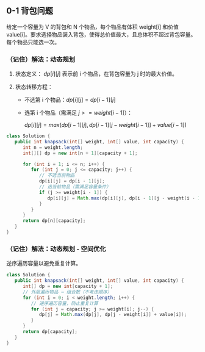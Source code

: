 ## 0-1 背包问题

给定一个容量为 V 的背包和 N 个物品，每个物品有体积 weight[i] 和价值 value[i]。要求选择物品装入背包，使得总价值最大，且总体积不超过背包容量。每个物品只能选一次。

### （记住）解法：动态规划
1. 状态定义： $dp[i][j]$ 表示前 i 个物品，在背包容量为 j 时的最大价值。

2. 状态转移方程：
    - 不选第 i 个物品：$dp[i][j] = dp[i-1][j]$
    - 选第 i 个物品（需满足 $j >= weight[i-1]$）：
      
      $dp[i][j] = max(dp[i-1][j], dp[i-1][j - weight[i-1]] + value[i-1])$

````java
class Solution {
   public int knapsack(int[] weight, int[] value, int capacity) {
      int n = weight.length;
      int[][] dp = new int[n + 1][capacity + 1];

      for (int i = 1; i <= n; i++) {
         for (int j = 0; j <= capacity; j++) {
            // 不选当前物品
            dp[i][j] = dp[i - 1][j];
            // 选当前物品（需满足容量条件）
            if (j >= weight[i - 1]) {
               dp[i][j] = Math.max(dp[i][j], dp[i - 1][j - weight[i - 1]] + value[i - 1]);
            }
         }
      }
      return dp[n][capacity];
   }
}
````

### （记住）解法：动态规划 - 空间优化
逆序遍历容量以避免重复计算。
````java
class Solution {
   public int knapsack(int[] weight, int[] value, int capacity) {
      int[] dp = new int[capacity + 1];
      // 外层遍历物品 → 组合数（不考虑顺序）
      for (int i = 0; i < weight.length; i++) {
         // 逆序遍历容量，防止重复计算
         for (int j = capacity; j >= weight[i]; j--) {
            dp[j] = Math.max(dp[j], dp[j - weight[i]] + value[i]);
         }
      }
      return dp[capacity];
   }
}
````